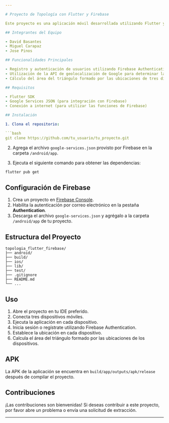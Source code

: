 ```yaml
---

# Proyecto de Topología con Flutter y Firebase

Este proyecto es una aplicación móvil desarrollada utilizando Flutter y Firebase para calcular el área entre tres dispositivos celulares. Permite a los usuarios establecer puntos en un espacio físico y calcular el área del triángulo formado por estos puntos, utilizando la tecnología de geolocalización de los dispositivos.

## Integrantes del Equipo

- David Basantes
- Miguel Carapaz
- Jose Pinos

## Funcionalidades Principales

- Registro y autenticación de usuarios utilizando Firebase Authentication.
- Utilización de la API de geolocalización de Google para determinar la posición de los dispositivos.
- Cálculo del área del triángulo formado por las ubicaciones de tres dispositivos móviles.

## Requisitos

- Flutter SDK
- Google Services JSON (para integración con Firebase)
- Conexión a internet (para utilizar las funciones de Firebase)

## Instalación

1. Clona el repositorio:

```bash
git clone https://github.com/tu_usuario/tu_proyecto.git
```

2. Agrega el archivo `google-services.json` provisto por Firebase en la carpeta `/android/app`.

3. Ejecuta el siguiente comando para obtener las dependencias:

```bash
flutter pub get
```

## Configuración de Firebase

1. Crea un proyecto en [Firebase Console](https://console.firebase.google.com/).
2. Habilita la autenticación por correo electrónico en la pestaña **Authentication**.
3. Descarga el archivo `google-services.json` y agrégalo a la carpeta `/android/app` de tu proyecto.

## Estructura del Proyecto

```
topologia_flutter_firebase/
├── android/
├── build/
├── ios/
├── lib/
├── test/
├── .gitignore
├── README.md
└── ...
```

## Uso

1. Abre el proyecto en tu IDE preferido.
2. Conecta tres dispositivos móviles.
3. Ejecuta la aplicación en cada dispositivo.
4. Inicia sesión o regístrate utilizando Firebase Authentication.
5. Establece la ubicación en cada dispositivo.
6. Calcula el área del triángulo formado por las ubicaciones de los dispositivos.

## APK

La APK de la aplicación se encuentra en `build/app/outputs/apk/release` después de compilar el proyecto.

## Contribuciones

¡Las contribuciones son bienvenidas! Si deseas contribuir a este proyecto, por favor abre un problema o envía una solicitud de extracción.


---
```


